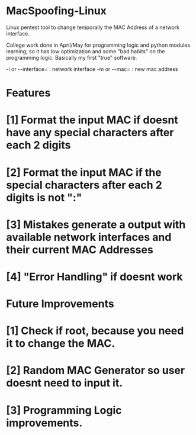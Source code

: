 # MacSpoofing-Linux
Linux pentest tool to change temporally the MAC Address of a network interface. 

College work done in April/May for programming logic and python modules learning, so it has low optimization and some "bad habits" on the programming logic. Basically my first "true" software.

-i or --interface=  : network interface
-m or --mac=        : new mac address

# Features
# [1] Format the input MAC if doesnt have any special characters after each 2 digits
# [2] Format the input MAC if the special characters after each 2 digits is not ":"
# [3] Mistakes generate a output with available network interfaces and their current MAC Addresses
# [4] "Error Handling" if doesnt work

# Future Improvements 
# [1] Check if root, because you need it to change the MAC.
# [2] Random MAC Generator so user doesnt need to input it.
# [3] Programming Logic improvements.
